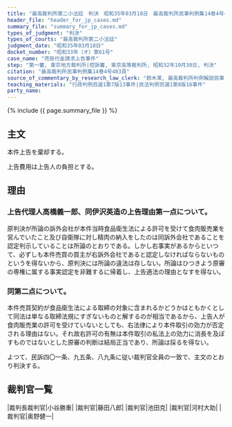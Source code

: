 ```yaml
---
title: "最高裁判所第二小法廷　判決　昭和35年03月18日　最高裁判所民事判例集14巻4号483頁"
header_file: "header_for_jp_cases.md"
summary_file: "summary_for_jp_cases.md"
types_of_judgment: "判決"
types_of_courts: "最高裁判所第二小法廷"
judgment_date: "昭和35年03月18日"
docket_number: "昭和33年（オ）第61号"
case_name: "売掛代金請求上告事件"
step: "第一審, 東京地方裁判所|控訴審, 東京高等裁判所, 昭和32年10月30日, 判決"
citation: "最高裁判所民事判例集14巻4号483頁"
source_of_commentary_by_research_law_clerk: "鈴木潔, 最高裁判所判例解説民事篇昭和35年度91頁"
teaching_materials: "行政判例百選1第7版13事件|民法判例百選1第8版16事件"
party_name:
---
```



{% include {{ page.summary_file }}  %}





## 主文



本件上告を棄却する。

上告費用は上告人の負担とする。





## 理由



### 上告代理人高橋義一郎、同伊沢英造の上告理由第一点について。

原判決が所論の訴外会社が本件当時食品衛生法による許可を受けて食肉販売業を営んでいたこと及び自衛隊に対し精肉の納入をしたのは同訴外会社であることを認定判示していることは所論のとおりである。しかし右事実があるからといつて、必ずしも本件売買の買主が右訴外会社であると認定しなければならないものというを得ないから、原判決には所論の違法は存しない。所論はひつきよう原審の専権に属する事実認定を非難するに帰着し、上告適法の理由となすを得ない。

### 同第二点について。

本件売買契約が食品衛生法による取締の対象に含まれるかどうかはともかくとして同法は単なる取締法規にすぎないものと解するのが相当であるから、上告人が食肉販売業の許可を受けていないとしても、右法律により本件取引の効力が否定される理由はない。それ故右許可の有無は本件取引の私法上の効力に消長を及ぼすものではないとした原審の判断は結局正当であり、所論は採るを得ない。

よつて、民訴四〇一条、九五条、八九条に従い裁判官全員の一致で、主文のとおり判決する。

## 裁判官一覧

|裁判長裁判官|小谷勝重|
|裁判官|藤田八郎|
|裁判官|池田克|
|裁判官|河村大助|
|裁判官|奥野健一|

